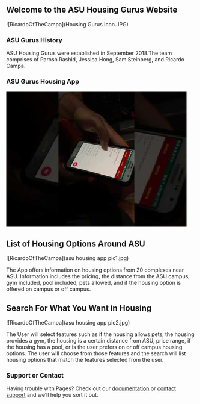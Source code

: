 ## Welcome to the ASU Housing Gurus Website
![RicardoOfTheCampa](Housing Gurus Icon.JPG)

### ASU Gurus History

ASU Housing Gurus were established in September 2018.The team comprises of Parosh Rashid, Jessica Hong, Sam Steinberg, and Ricardo Campa.



### ASU Gurus Housing App
[![This is the MVP1](asuhousinggurusthumbnail.jpg)](https://www.youtube.com/watch?v=dwEN7fCzl1A&feature=youtu.be "My Video")

## List of Housing Options Around ASU
![RicardoOfTheCampa](asu housing app pic1.jpg)

The App offers information on housing options from 20 complexes near ASU. Information includes the pricing, the distance from the ASU campus, gym included, pool included, pets allowed, and if the housing option is offered on campus or off campus.  

## Search For What You Want in Housing
![RicardoOfTheCampa](asu housing app pic2.jpg)

The User will select features such as if the housing allows pets, the housing provides a gym, the housing is a certain distance from ASU, price range, if the housing has a pool, or is the user prefers on or off campus housing options. The user will choose from those features and the search will list housing options that match the features selected from the user. 


### Support or Contact

Having trouble with Pages? Check out our [documentation](https://help.github.com/categories/github-pages-basics/) or [contact support](https://github.com/contact) and we’ll help you sort it out.
